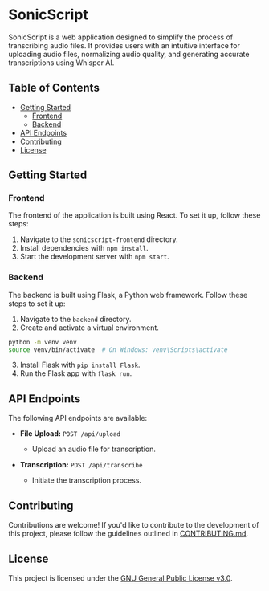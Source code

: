 # SonicScript

SonicScript is a web application designed to simplify the process of transcribing audio files. It provides users with an intuitive interface for uploading audio files, normalizing audio quality, and generating accurate transcriptions using Whisper AI.

## Table of Contents

- [Getting Started](#getting-started)
  - [Frontend](#frontend)
  - [Backend](#backend)
- [API Endpoints](#api-endpoints)
- [Contributing](#contributing)
- [License](#license)

## Getting Started

### Frontend

The frontend of the application is built using React. To set it up, follow these steps:

1. Navigate to the `sonicscript-frontend` directory.
2. Install dependencies with `npm install`.
3. Start the development server with `npm start`.

### Backend

The backend is built using Flask, a Python web framework. Follow these steps to set it up:

1. Navigate to the `backend` directory.
2. Create and activate a virtual environment.

```bash
python -m venv venv
source venv/bin/activate  # On Windows: venv\Scripts\activate
```

3. Install Flask with `pip install Flask`.
4. Run the Flask app with `flask run`.

## API Endpoints

The following API endpoints are available:

- **File Upload:** `POST /api/upload`
  - Upload an audio file for transcription.

- **Transcription:** `POST /api/transcribe`
  - Initiate the transcription process.

## Contributing

Contributions are welcome! If you'd like to contribute to the development of this project, please follow the guidelines outlined in [CONTRIBUTING.md](CONTRIBUTING.md).

## License

This project is licensed under the [GNU General Public License v3.0](LICENSE).
